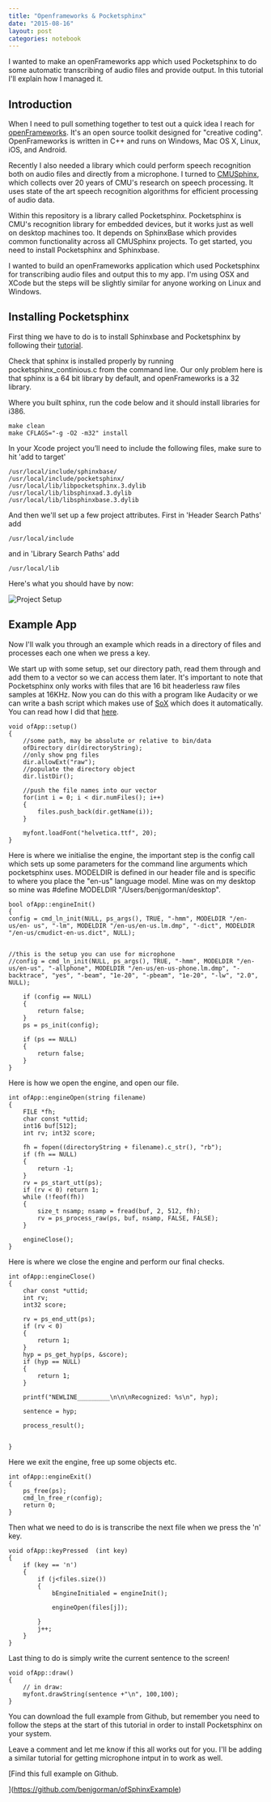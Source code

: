 ```yaml
---
title: "Openframeworks & Pocketsphinx"
date: "2015-08-16"
layout: post
categories: notebook
---
```


I wanted to make an openFrameworks app which used Pocketsphinx to do some automatic transcribing of audio files and provide output. In this tutorial I'll explain how I managed it.

## Introduction

When I need to pull something together to test out a quick idea I reach for [openFrameworks](http://www.openframeworks.cc/). It's an open source toolkit designed for "creative coding". OpenFrameworks is written in C++ and runs on Windows, Mac OS X, Linux, iOS, and Android.

Recently I also needed a library which could perform speech recognition both on audio files and directly from a microphone. I turned to [CMUSphinx](http://cmusphinx.sourceforge.net), which collects over 20 years of CMU's research on speech processing. It uses state of the art speech recognition algorithms for efficient processing of audio data.

Within this repository is a library called Pocketsphinx. Pocketsphinx is CMU's recognition library for embedded devices, but it works just as well on desktop machines too. It depends on SphinxBase which provides common functionality across all CMUSphinx projects. To get started, you need to install Pocketsphinx and Sphinxbase.

I wanted to build an openFrameworks application which used Pocketsphinx for transcribing audio files and output this to my app. I'm using OSX and XCode but the steps will be slightly similar for anyone working on Linux and Windows.

## Installing Pocketsphinx

First thing we have to do is to install Sphinxbase and Pocketsphinx by following their [tutorial](http://cmusphinx.sourceforge.net/wiki/tutorialpocketsphinx).

Check that sphinx is installed properly by running pocketsphinx\_continious.c from the command line. Our only problem here is that sphinx is a 64 bit library by default, and openFrameworks is a 32 library.

Where you built sphinx, run the code below and it should install libraries for i386.

```
make clean
make CFLAGS="-g -O2 -m32" install
```

In your Xcode project you’ll need to include the following files, make sure to hit 'add to target'

```
/usr/local/include/sphinxbase/
/usr/local/include/pocketsphinx/
/usr/local/lib/libpocketsphinx.3.dylib
/usr/local/lib/libsphinxad.3.dylib
/usr/local/lib/libsphinxbase.3.dylib
```

And then we'll set up a few project attributes. First in 'Header Search Paths' add

```
/usr/local/include
```

and in 'Library Search Paths' add

```
/usr/local/lib
```

Here's what you should have by now:

![Project Setup](/assets/images/post_images/project_setup.png)

## Example App

Now I'll walk you through an example which reads in a directory of files and processes each one when we press a key.

We start up with some setup, set our directory path, read them through and add them to a vector so we can access them later. It's important to note that Pocketsphinx only works with files that are 16 bit headerless raw files samples at 16KHz. Now you can do this with a program like Audacity or we can write a bash script which makes use of [SoX](http://sox.sourceforge.net/) which does it automatically. You can read how I did that [here](http://benjgorman.com/working-with-pocketsphinx/).

```
void ofApp::setup()
{
    //some path, may be absolute or relative to bin/data
    ofDirectory dir(directoryString);
    //only show png files
    dir.allowExt("raw");
    //populate the directory object
    dir.listDir();

    //push the file names into our vector
    for(int i = 0; i < dir.numFiles(); i++)
    {
        files.push_back(dir.getName(i));
    }

    myfont.loadFont("helvetica.ttf", 20);
}
```

Here is where we initialise the engine, the important step is the config call which sets up some parameters for the command line arguments which pocketsphinx uses. MODELDIR is defined in our header file and is specific to where you place the "en-us" language model. Mine was on my desktop so mine was #define MODELDIR "/Users/benjgorman/desktop".

```
bool ofApp::engineInit()
{
config = cmd_ln_init(NULL, ps_args(), TRUE, "-hmm", MODELDIR "/en-us/en- us", "-lm", MODELDIR "/en-us/en-us.lm.dmp", "-dict", MODELDIR "/en-us/cmudict-en-us.dict", NULL);


//this is the setup you can use for microphone
//config = cmd_ln_init(NULL, ps_args(), TRUE, "-hmm", MODELDIR "/en-us/en-us", "-allphone", MODELDIR "/en-us/en-us-phone.lm.dmp", "-backtrace", "yes", "-beam", "1e-20", "-pbeam", "1e-20", "-lw", "2.0", NULL);

    if (config == NULL)
    {
        return false;
    }
    ps = ps_init(config);

    if (ps == NULL)
    {
        return false;
    }
}
```

Here is how we open the engine, and open our file.

```
int ofApp::engineOpen(string filename)
{
    FILE *fh;
    char const *uttid;
    int16 buf[512];
    int rv; int32 score;

    fh = fopen((directoryString + filename).c_str(), "rb");
    if (fh == NULL)
    {
        return -1;
    }
    rv = ps_start_utt(ps);
    if (rv < 0) return 1;
    while (!feof(fh))
    {
        size_t nsamp; nsamp = fread(buf, 2, 512, fh);
        rv = ps_process_raw(ps, buf, nsamp, FALSE, FALSE);
    }

    engineClose();
}
```

Here is where we close the engine and perform our final checks.

```
int ofApp::engineClose()
{
    char const *uttid;
    int rv;
    int32 score;

    rv = ps_end_utt(ps);
    if (rv < 0)
    {
        return 1;
    }
    hyp = ps_get_hyp(ps, &score);
    if (hyp == NULL)
    {
        return 1;
    }

    printf("NEWLINE_________\n\n\nRecognized: %s\n", hyp);

    sentence = hyp;

    process_result();


}
```

Here we exit the engine, free up some objects etc.

```
int ofApp::engineExit()
{
    ps_free(ps);
    cmd_ln_free_r(config);
    return 0;
}
```

Then what we need to do is is transcribe the next file when we press the 'n' key.

```
void ofApp::keyPressed  (int key)
{
    if (key == 'n')
    {
        if (j<files.size())
        {
            bEngineInitialed = engineInit();

            engineOpen(files[j]);

        }
        j++;
    }
}
```

Last thing to do is simply write the current sentence to the screen!

```
void ofApp::draw()
{
    // in draw:
    myfont.drawString(sentence +"\n", 100,100);
}
```

You can download the full example from Github, but remember you need to follow the steps at the start of this tutorial in order to install Pocketsphinx on your system.

Leave a comment and let me know if this all works out for you. I'll be adding a similar tutorial for getting microphone intput in to work as well.

[Find this full example on Github.

](https://github.com/benjgorman/ofSphinxExample)
